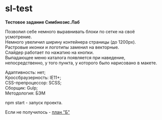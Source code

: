 # sl-test
<strong>Тестовое задание Симбиозис.Лаб</strong><br>

Позволил себе немного выравнивать блоки по сетке на своё усмотрение.<br>
Немного увеличил ширину контейнера страницы (до 1200px).<br>
Растровые иконки и логотипы заменил на векторные.<br>
Слайдер работает по нажатию на кнопки.<br>
Выпадающее меню каталога появляется при наведение, непосредственно, у того пункта, у которого было нарисовано в макете.

Адаптивность: нет;<br>
Кроссбраузерность: IE11+;<br>
CSS-препроцессор: SCSS;<br>
Сборщик: Gulp;<br>
Методология: БЭМ<br>

npm start - запуск проекта.<br>

Если не получилось - <a href="https://drive.google.com/open?id=1yyoM-GhfF27EdzKEaxaj_Gj7spKNbQSq">план "Б"</a>

